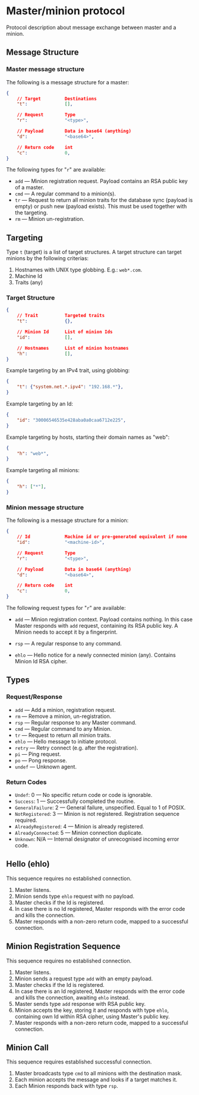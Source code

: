 # Master/minion protocol

Protocol description about message exchange between master and a minion.

## Message Structure

### Master message structure

The following is a message structure for a master:

```json
{
    // Target         Destinations
    "t":              [],

    // Request        Type
    "r":              "<type>",

    // Payload        Data in base64 (anything)
    "d":              "<base64>",

    // Return code    int
    "c":              0,
}
```

The following types for "`r`" are available:

- `add` — Minion registration request. Payload contains an RSA public key of a master.
- `cmd` — A regular command to a minion(s).
- `tr` — Request to return all minion traits for the database sync (payload is empty)
or push new (payload exists). This must be used together with the targeting.
- `rm` — Minion un-registration.

## Targeting

Type `t` (target) is a list of target structures. A target structure can target minions
by the following criterias:

1. Hostnames with UNIX type globbing. E.g.: `web*.com`.
2. Machine Id
3. Traits (any)

### Target Structure

```json
{
    // Trait          Targeted traits
    "t":              {},

    // Minion Id      List of minion Ids
    "id":             [],

    // Hostnames      List of minion hostnames
    "h":              [],
}
```

Example targeting by an IPv4 trait, using globbing:

```json
{
    "t": {"system.net.*.ipv4": "192.168.*"},
}
```

Example targeting by an Id:

```json
{
    "id": "30006546535e428aba0a0caa6712e225",
}
```

Example targeting by hosts, starting their domain names as "web":

```json
{
    "h": "web*",
}
```

Example targeting all minions:

```json
{
    "h": ["*"],
}
```

### Minion message structure

The following is a message structure for a minion:

```json
{
    // Id             Machine id or pre-generated equivalent if none
    "id":             "<machine-id>",

    // Request        Type
    "r":              "<type>",

    // Payload        Data in base64 (anything)
    "d":              "<base64>",

    // Return code    int
    "c":              0,
}
```

The following request types for "`r`" are available:

- `add` — Minion registration context. Payload contains nothing.
  In this case Master responds with `add` request, containing its RSA public key.
  A Minion needs to accept it by a fingerprint.

- `rsp` — A regular response to any command.
- `ehlo` — Hello notice for a newly connected minion (any). Contains Minion Id RSA cipher.

## Types

### Request/Response

- `add` — Add a minion, registration request.
- `rm` — Remove a minion, un-registration.
- `rsp` — Regular response to any Master command.
- `cmd` — Regular command to any Minion.
- `tr` — Request to return all minion traits.
- `ehlo` — Hello message to initiate protocol.
- `retry` — Retry connect (e.g. after the registration).
- `pi` — Ping request.
- `po` — Pong response.
- `undef` — Unknown agent.

### Return Codes

- `Undef`: 0 — No specific return code or code is ignorable.
- `Success`: 1 — Successfully completed the routine.
- `GeneralFailure`: 2 — General failure, unspecified. Equal to 1 of POSIX.
- `NotRegistered`: 3 — Minion is not registered. Registration sequence required.
- `AlreadyRegistered`: 4 — Minion is already registered.
- `AlreadyConnected`: 5 — Minion connection duplicate.
- `Unknown`: N/A — Internal designator of unrecognised incoming error code.

## Hello (ehlo)

This sequence requires no established connection.

1. Master listens.
2. Minion sends type `ehlo` request with no payload.
3. Master checks if the Id is registered.
4. In case there is no Id registered, Master responds with the error code and kills
the connection.
5. Master responds with a non-zero return code, mapped to a successful connection.

## Minion Registration Sequence

This sequence requires no established connection.

1. Master listens.
2. Minion sends a request type `add` with an empty payload.
3. Master checks if the Id is registered.
4. In case there is an Id registered, Master responds with the error code and kills
the connection, awaiting `ehlo` instead.
5. Master sends type `add` response with RSA public key.
6. Minion accepts the key, storing it and responds with type `ehlo`, containing own
Id within RSA cipher, using Master's public key.
7. Master responds with a non-zero return code, mapped to a successful connection.

## Minion Call

This sequence requires established successful connection.

1. Master broadcasts type `cmd` to all minions with the destination mask.
2. Each minion accepts the message and looks if a target matches it.
3. Each Minion responds back with type `rsp`.
